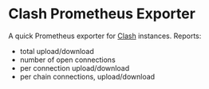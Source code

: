 # Clash Prometheus Exporter

A quick Prometheus exporter for [Clash](https://github.com/Dreamacro/clash) instances. Reports:

+ total upload/download
+ number of open connections
+ per connection upload/download
+ per chain connections, upload/download
